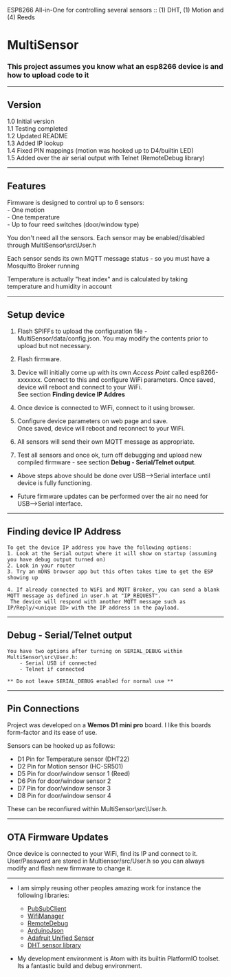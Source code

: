 ESP8266 All-in-One for controlling several sensors :: (1) DHT, (1) Motion and (4) Reeds

# MultiSensor

### This project assumes you know what an esp8266 device is and how to upload code to it

-------------------------------------------------------------------------------------------------------------
## Version
1.0 Initial version  
1.1 Testing completed  
1.2 Updated README  
1.3 Added IP lookup  
1.4 Fixed PIN mappings  (motion was hooked up to D4/builtin LED)  
1.5 Added over the air serial output with Telnet (RemoteDebug library)  

-------------------------------------------------------------------------------------------------------------
## Features
Firmware is designed to control up to 6 sensors:  
	- One motion  
	- One temperature  
	- Up to four reed switches (door/window type)  

You don't need all the sensors. Each sensor may be enabled/disabled through MultiSensor\src\User.h

Each sensor sends its own MQTT message status - so you must have a Mosquitto Broker running

Temperature is actually "heat index" and is calculated by taking temperature and humidity in account

-------------------------------------------------------------------------------------------------------------
## Setup device
1. Flash SPIFFs to upload the configuration file - MultiSensor/data/config.json. You may modify the contents prior to upload but not necessary.

2. Flash firmware.

3. Device will initially come up with its own *Access Point* called esp8266-xxxxxxx. Connect to this and configure WiFi parameters. Once saved, device will reboot and connect to your WiFi.  
   See section **Finding device IP Addres**

4. Once device is connected to WiFi, connect to it using browser. 

5. Configure device parameters on web page and save.  
   Once saved, device will reboot and reconnect to your WiFi.

6. All sensors will send their own MQTT message as appropriate.

7. Test all sensors and once ok, turn off debugging and upload new compiled firmware - see section **Debug - Serial/Telnet output**.

- Above steps above should be done over USB-->Serial interface until device is fully functioning.

- Future firmware updates can be performed over the air no need for USB-->Serial interface.

-------------------------------------------------------------------------------------------------------------
## Finding device IP Address
	To get the device IP address you have the following options:
	1. Look at the Serial output where it will show on startup (assuming you have debug output turned on)
	2. Look in your router
	3. Try an mDNS browser app but this often takes time to get the ESP showing up

	4. If already connected to WiFi and MQTT Broker, you can send a blank MQTT message as defined in user.h at "IP_REQUEST".  
     The device will respond with another MQTT message such as IP/Reply/<unique ID> with the IP address in the payload.

-------------------------------------------------------------------------------------------------------------
## Debug - Serial/Telnet output
	You have two options after turning on SERIAL_DEBUG within MultiSensor\src\User.h:
		- Serial USB if connected
		- Telnet if connected
	
	** Do not leave SERIAL_DEBUG enabled for normal use **

-------------------------------------------------------------------------------------------------------------
## Pin Connections 
Project was developed on a **Wemos D1 mini pro** board. I like this boards form-factor and its ease of use. 

Sensors can be hooked up as follows:
- D1 Pin for Temperature sensor (DHT22)
- D2 Pin for Motion sensor (HC-SR501)
- D5 Pin for door/window sensor 1 (Reed)
- D6 Pin for door/window sensor 2
- D7 Pin for door/window sensor 3
- D8 Pin for door/window sensor 4

These can be reconfiured within MultiSensor\src\User.h.

-------------------------------------------------------------------------------------------------------------
## OTA Firmware Updates
Once device is connected to your WiFi, find its IP and connect to it. User/Password are stored in Multiensor/src/User.h so you can always modify and flash new firmware to change it.

-------------------------------------------------------------------------------------------------------------
- I am simply reusing other peoples amazing work for instance the following libraries:
	- [PubSubClient](https://github.com/knolleary/pubsubclient)
	- [WifiManager](https://github.com/tzapu/WiFiManager)
	- [RemoteDebug](https://github.com/JoaoLopesF/RemoteDebug)
	- [ArduinoJson](https://github.com/bblanchon/ArduinoJson)
	- [Adafruit Unified Sensor](https://github.com/adafruit/Adafruit_Sensor)
	- [DHT sensor library](https://github.com/adafruit/DHT-sensor-library)

- My development environment is Atom with its builtin PlatformIO toolset. Its a fantastic build and debug environment.